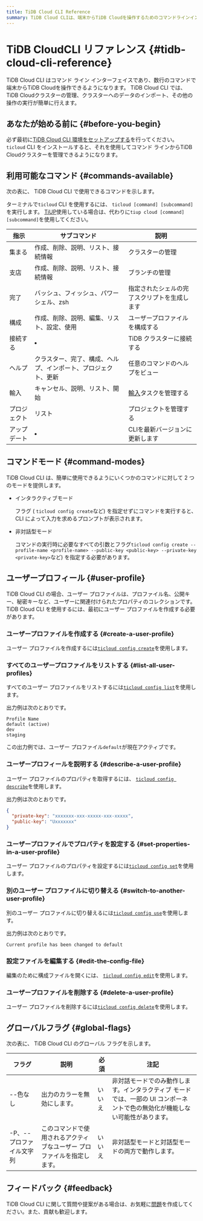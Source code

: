 ```yaml
---
title: TiDB Cloud CLI Reference
summary: TiDB Cloud CLIは、端末からTiDB Cloudを操作するためのコマンドラインインターフェースです。クラスターの管理、データのインポート、その他の操作が簡単に行えます。コマンドモードには、インタラクティブモードと非対話型モードがあります。ユーザープロファイルの作成、リスト、説明、設定、切り替え、編集、削除が可能です。また、グローバルフラグとして、色の無効化やアクティブなユーザープロファイルの指定ができます。質問や提案がある場合は、問題を作成するか、貢献することができます。
---
```


# TiDB CloudCLI リファレンス {#tidb-cloud-cli-reference}

TiDB Cloud CLI はコマンド ライン インターフェイスであり、数行のコマンドで端末からTiDB Cloudを操作できるようになります。 TiDB Cloud CLI では、 TiDB Cloudクラスターの管理、クラスターへのデータのインポート、その他の操作の実行が簡単に行えます。

## あなたが始める前に {#before-you-begin}

必ず最初に[TiDB Cloud CLI 環境をセットアップする](/tidb-cloud/get-started-with-cli.md)を行ってください。 `ticloud` CLI をインストールすると、それを使用してコマンド ラインからTiDB Cloudクラスターを管理できるようになります。

## 利用可能なコマンド {#commands-available}

次の表に、 TiDB Cloud CLI で使用できるコマンドを示します。

ターミナルで`ticloud` CLI を使用するには、 `ticloud [command] [subcommand]`を実行します。 [TiUP](https://docs.pingcap.com/tidb/stable/tiup-overview)使用している場合は、代わりに`tiup cloud [command] [subcommand]`を使用してください。

| 指示     | サブコマンド                          | 説明                                                                                              |
| ------ | ------------------------------- | ----------------------------------------------------------------------------------------------- |
| 集まる    | 作成、削除、説明、リスト、接続情報               | クラスターの管理                                                                                        |
| 支店     | 作成、削除、説明、リスト、接続情報               | ブランチの管理                                                                                         |
| 完了     | バッシュ、フィッシュ、パワーシェル、zsh           | 指定されたシェルの完了スクリプトを生成します                                                                          |
| 構成     | 作成、削除、説明、編集、リスト、設定、使用           | ユーザープロファイルを構成する                                                                                 |
| 接続する   | <li></li>                       | TiDB クラスターに接続する                                                                                 |
| ヘルプ    | クラスター、完了、構成、ヘルプ、インポート、プロジェクト、更新 | 任意のコマンドのヘルプをビュー                                                                                 |
| 輸入     | キャンセル、説明、リスト、開始                 | [輸入](/tidb-cloud/tidb-cloud-migration-overview.md#import-data-from-files-to-tidb-cloud)タスクを管理する |
| プロジェクト | リスト                             | プロジェクトを管理する                                                                                     |
| アップデート | <li></li>                       | CLIを最新バージョンに更新します                                                                               |

## コマンドモード {#command-modes}

TiDB Cloud CLI は、簡単に使用できるようにいくつかのコマンドに対して 2 つのモードを提供します。

-   インタラクティブモード

    フラグ ( `ticloud config create`など) を指定せずにコマンドを実行すると、CLI によって入力を求めるプロンプトが表示されます。

-   非対話型モード

    コマンドの実行時に必要なすべての引数とフラグ`ticloud config create --profile-name <profile-name> --public-key <public-key> --private-key <private-key>`など) を指定する必要があります。

## ユーザープロフィール {#user-profile}

TiDB Cloud CLI の場合、ユーザー プロファイルは、プロファイル名、公開キー、秘密キーなど、ユーザーに関連付けられたプロパティのコレクションです。 TiDB Cloud CLI を使用するには、最初にユーザー プロファイルを作成する必要があります。

### ユーザープロファイルを作成する {#create-a-user-profile}

ユーザー プロファイルを作成するには[`ticloud config create`](/tidb-cloud/ticloud-config-create.md)を使用します。

### すべてのユーザープロファイルをリストする {#list-all-user-profiles}

すべてのユーザー プロファイルをリストするには[`ticloud config list`](/tidb-cloud/ticloud-config-list.md)を使用します。

出力例は次のとおりです。

    Profile Name
    default (active)
    dev
    staging

この出力例では、ユーザー プロファイル`default`が現在アクティブです。

### ユーザープロフィールを説明する {#describe-a-user-profile}

ユーザー プロファイルのプロパティを取得するには、 [`ticloud config describe`](/tidb-cloud/ticloud-config-describe.md)を使用します。

出力例は次のとおりです。

```json
{
  "private-key": "xxxxxxx-xxx-xxxxx-xxx-xxxxx",
  "public-key": "Uxxxxxxx"
}
```

### ユーザープロファイルでプロパティを設定する {#set-properties-in-a-user-profile}

ユーザー プロファイルのプロパティを設定するには[`ticloud config set`](/tidb-cloud/ticloud-config-set.md)を使用します。

### 別のユーザー プロファイルに切り替える {#switch-to-another-user-profile}

別のユーザー プロファイルに切り替えるには[`ticloud config use`](/tidb-cloud/ticloud-config-use.md)を使用します。

出力例は次のとおりです。

    Current profile has been changed to default

### 設定ファイルを編集する {#edit-the-config-file}

編集のために構成ファイルを開くには、 [`ticloud config edit`](/tidb-cloud/ticloud-config-edit.md)を使用します。

### ユーザープロファイルを削除する {#delete-a-user-profile}

ユーザー プロファイルを削除するには[`ticloud config delete`](/tidb-cloud/ticloud-config-delete.md)を使用します。

## グローバルフラグ {#global-flags}

次の表に、 TiDB Cloud CLI のグローバル フラグを示します。

| フラグ            | 説明                                   | 必須  | 注記                                                                |
| -------------- | ------------------------------------ | --- | ----------------------------------------------------------------- |
| --色なし          | 出力のカラーを無効にします。                       | いいえ | 非対話モードでのみ動作します。インタラクティブ モードでは、一部の UI コンポーネントで色の無効化が機能しない可能性があります。 |
| -P、--プロファイル文字列 | このコマンドで使用されるアクティブなユーザー プロファイルを指定します。 | いいえ | 非対話型モードと対話型モードの両方で動作します。                                          |

## フィードバック {#feedback}

TiDB Cloud CLI に関して質問や提案がある場合は、お気軽に[問題](https://github.com/tidbcloud/tidbcloud-cli/issues/new/choose)を作成してください。また、貢献も歓迎します。
